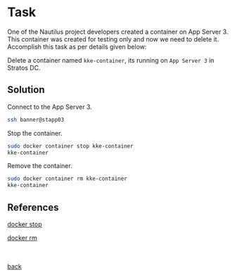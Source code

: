 # Task
One of the Nautilus project developers created a container on App Server 3. This container was created for testing only and now we need to delete it. Accomplish this task as per details given below:

Delete a container named ```kke-container```, its running on ```App Server 3``` in Stratos DC.
## Solution
Connect to the App Server 3.

```sh
ssh banner@stapp03
```

Stop the container.
```sh
sudo docker container stop kke-container
kke-container
```
Remove the container.
```sh
sudo docker container rm kke-container
kke-container
```

## References

[docker stop](https://docs.docker.com/engine/reference/commandline/stop/)

[docker rm](https://docs.docker.com/engine/reference/commandline/rm/)

<br/><br/>
[back](https://github.com/harshitsahu2311/KodeKloud-Engineer-Tasks)  
